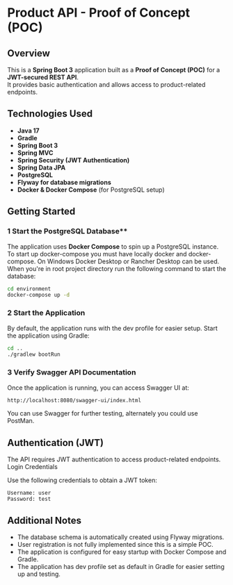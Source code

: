 # Product API - Proof of Concept (POC)

## Overview
This is a **Spring Boot 3** application built as a **Proof of Concept (POC)** for a **JWT-secured REST API**.  
It provides basic authentication and allows access to product-related endpoints.

## Technologies Used
- **Java 17**
- **Gradle**
- **Spring Boot 3**
- **Spring MVC**
- **Spring Security (JWT Authentication)**
- **Spring Data JPA**
- **PostgreSQL**
- **Flyway for database migrations**
- **Docker & Docker Compose** (for PostgreSQL setup)

## Getting Started

### 1 Start the PostgreSQL Database**
The application uses **Docker Compose** to spin up a PostgreSQL instance.  
To start up docker-compose you must have locally docker and docker-compose.
On Windows Docker Desktop or Rancher Desktop can be used.
When you're in root project directory run the following command to start the database:
```sh
cd environment
docker-compose up -d
```
### 2 Start the Application
By default, the application runs with the dev profile for easier setup.
Start the application using Gradle:
```sh
cd ..
./gradlew bootRun
```

### 3 Verify Swagger API Documentation
Once the application is running, you can access Swagger UI at:
```sh
http://localhost:8080/swagger-ui/index.html
```

You can use Swagger for further testing, alternately you could use PostMan.


## Authentication (JWT)

The API requires JWT authentication to access product-related endpoints.
Login Credentials

Use the following credentials to obtain a JWT token:

    Username: user
    Password: test

## Additional Notes

- The database schema is automatically created using Flyway migrations.
- User registration is not fully implemented since this is a simple POC.
- The application is configured for easy startup with Docker Compose and Gradle.
- The application has dev profile set as default in Gradle for easier setting up and testing.

